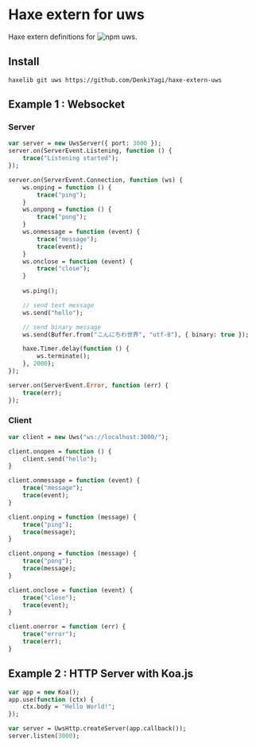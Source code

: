 # Haxe extern for uws
Haxe extern definitions for ![npm uws](https://www.npmjs.com/package/uws).

## Install
`haxelib git uws https://github.com/DenkiYagi/haxe-extern-uws`

## Example 1 : Websocket
### Server
```haxe
var server = new UwsServer({ port: 3000 });
server.on(ServerEvent.Listening, function () {
    trace("Listening started");
});

server.on(ServerEvent.Connection, function (ws) {
    ws.onping = function () {
        trace("ping");
    }
    ws.onpong = function () {
        trace("pong");
    }
    ws.onmessage = function (event) {
        trace("message");
        trace(event);
    }
    ws.onclose = function (event) {
        trace("close");
    }
    
    ws.ping();

    // send text message
    ws.send("hello");

    // send binary message
    ws.send(Buffer.from("こんにちわ世界", "utf-8"), { binary: true });

    haxe.Timer.delay(function () {
        ws.terminate();
    }, 2000);
});

server.on(ServerEvent.Error, function (err) {
    trace(err);
});
```

### Client
```haxe
var client = new Uws("ws://localhost:3000/");

client.onopen = function () {
    client.send("hello");
}

client.onmessage = function (event) {
    trace("message");
    trace(event);
}

client.onping = function (message) {
    trace("ping");
    trace(message);
}

client.onpong = function (message) {
    trace("pong");
    trace(message);
}

client.onclose = function (event) {
    trace("close");
    trace(event);
}

client.onerror = function (err) {
    trace("error");
    trace(err);
}
```


## Example 2 : HTTP Server with Koa.js
```haxe
var app = new Koa();
app.use(function (ctx) {
    ctx.body = "Hello World!";
});

var server = UwsHttp.createServer(app.callback());
server.listen(3000);
```